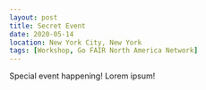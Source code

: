 ```yaml
---
layout: post
title: Secret Event
date: 2020-05-14
location: New York City, New York
tags: [Workshop, Go FAIR North America Network]
---
```


Special event happening! Lorem ipsum!